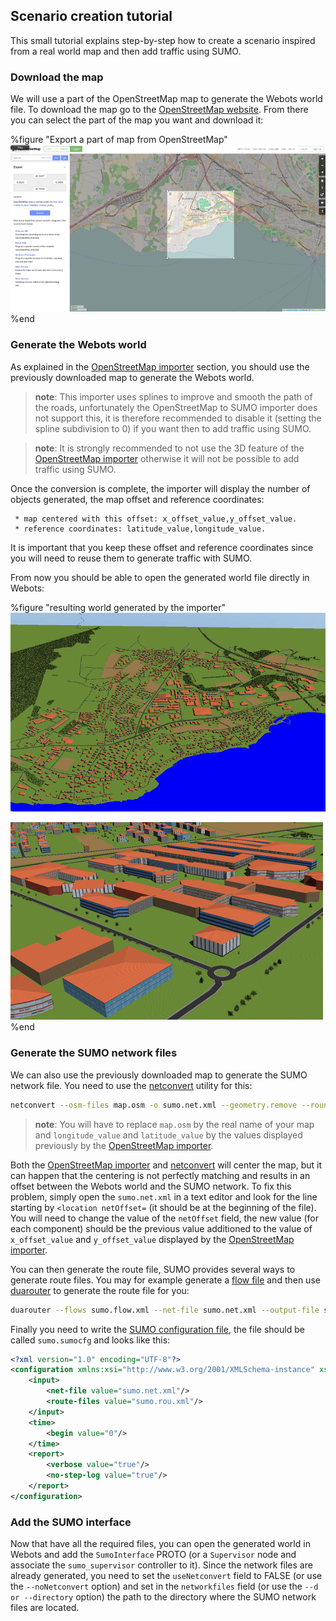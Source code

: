 ## Scenario creation tutorial

This small tutorial explains step-by-step how to create a scenario inspired from a real world map and then add traffic using SUMO.

### Download the map

We will use a part of the OpenStreetMap map to generate the Webots world file. To download the map go to the [OpenStreetMap website](https://www.openstreetmap.org/export). From there you can select the part of the map you want and download it:

%figure "Export a part of map from OpenStreetMap"
![osm_export.png](images/osm_export.png)
%end

### Generate the Webots world

As explained in the [OpenStreetMap importer](openstreetmap-importer.md) section, you should use the previously downloaded map to generate the Webots world.

> **note**:
This importer uses splines to improve and smooth the path of the roads, unfortunately the OpenStreetMap to SUMO importer does not support this, it is therefore recommended to disable it (setting the spline subdivision to 0) if you want then to add traffic using SUMO.

> **note**:
It is strongly recommended to not use the 3D feature of the [OpenStreetMap importer](openstreetmap-importer.md) otherwise it will not be possible to add traffic using SUMO.

Once the conversion is complete, the importer will display the number of objects generated, the map offset and reference coordinates:

```
 * map centered with this offset: x_offset_value,y_offset_value.
 * reference coordinates: latitude_value,longitude_value.
```

It is important that you keep these offset and reference coordinates since you will need to reuse them to generate traffic with SUMO.

From now you should be able to open the generated world file directly in Webots:

%figure "resulting world generated by the importer"
![osm_tutorial_import1.png](images/osm_tutorial_import1.png)

![osm_tutorial_import2.png](images/osm_tutorial_import2.png)
%end


### Generate the SUMO network files

We can also use the previously downloaded map to generate the SUMO network file. You need to use the [netconvert](http://sumo.dlr.de/wiki/NETCONVERT) utility for this:

```sh
netconvert --osm-files map.osm -o sumo.net.xml --geometry.remove --roundabouts.guess --ramps.guess --junctions.join --osm.railway.oneway-default --tls.guess-signals --tls.discard-simple --tls.join --proj "+proj=robin +lon_0=longitude_value +lat_0=latitude_value +x_0=0 +y_0=0 +ellps=WGS84 +units=m +no_defs"
```

> **note**:
You will have to replace `map.osm` by the real name of your map and `longitude_value` and `latitude_value` by the values displayed previously by the [OpenStreetMap importer](openstreetmap-importer.md).

Both the [OpenStreetMap importer](openstreetmap-importer.md) and [netconvert](http://sumo.dlr.de/wiki/NETCONVERT) will center the map, but it can happen that the centering is not perfectly matching and results in an offset between the Webots world and the SUMO network. To fix this problem, simply open the `sumo.net.xml` in a text editor and look for the line starting by `<location netOffset=` (it should be at the beginning of the file). You will need to change the value of the `netOffset` field, the new value (for each component) should be the previous value additioned to the value of `x_offset_value` and `y_offset_value` displayed by the [OpenStreetMap importer](openstreetmap-importer.md).

You can then generate the route file, SUMO provides several ways to generate route files. You may for example generate a [flow file](http://sumo.dlr.de/wiki/Definition_of_Vehicles,_Vehicle_Types,_and_Routes) and then use [duarouter](http://sumo.dlr.de/wiki/DUAROUTER) to generate the route file for you:

```sh
duarouter --flows sumo.flow.xml --net-file sumo.net.xml --output-file sumo.rou.xml
```

Finally you need to write the [SUMO configuration file](http://sumo.dlr.de/wiki/SUMO-GUI#Configuration_Files), the file should be called `sumo.sumocfg` and looks like this:

```xml
<?xml version="1.0" encoding="UTF-8"?>
<configuration xmlns:xsi="http://www.w3.org/2001/XMLSchema-instance" xsi:noNamespaceSchemaLocation="http://sumo.dlr.de/xsd/sumoConfiguration.xsd">
    <input>
        <net-file value="sumo.net.xml"/>
        <route-files value="sumo.rou.xml"/>
    </input>
    <time>
        <begin value="0"/>
    </time>
    <report>
        <verbose value="true"/>
        <no-step-log value="true"/>
    </report>
</configuration>
```

### Add the SUMO interface

Now that have all the required files, you can open the generated world in Webots and add the `SumoInterface` PROTO (or a `Supervisor` node and associate the `sumo_supervisor` controller to it). Since the network files are already generated, you need to set the `useNetconvert` field to FALSE (or use the `--noNetconvert` option) and set in the `networkfiles` field (or use the `--d or --directory` option) the path to the directory where the SUMO network files are located.
